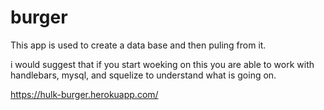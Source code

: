 # burger

This app is used to create a data base and then puling from it.

i would suggest that if you start woeking on this you are able to work with handlebars,
mysql, and squelize to understand what is going on.

 https://hulk-burger.herokuapp.com/
